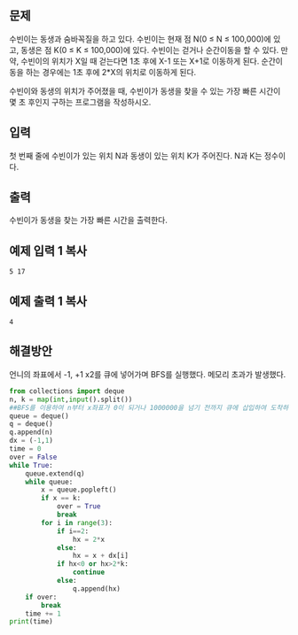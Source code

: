 ## 문제

수빈이는 동생과 숨바꼭질을 하고 있다. 수빈이는 현재 점 N(0 ≤ N ≤ 100,000)에 있고, 동생은 점 K(0 ≤ K ≤ 100,000)에 있다. 수빈이는 걷거나 순간이동을 할 수 있다. 만약, 수빈이의 위치가 X일 때 걷는다면 1초 후에 X-1 또는 X+1로 이동하게 된다. 순간이동을 하는 경우에는 1초 후에 2*X의 위치로 이동하게 된다.

수빈이와 동생의 위치가 주어졌을 때, 수빈이가 동생을 찾을 수 있는 가장 빠른 시간이 몇 초 후인지 구하는 프로그램을 작성하시오.

## 입력

첫 번째 줄에 수빈이가 있는 위치 N과 동생이 있는 위치 K가 주어진다. N과 K는 정수이다.

## 출력

수빈이가 동생을 찾는 가장 빠른 시간을 출력한다.

## 예제 입력 1 복사

```
5 17
```

## 예제 출력 1 복사

```
4
```

## 해결방안

언니의 좌표에서 -1, +1 x2를 큐에 넣어가며 BFS를 실행했다. 메모리 초과가 발생했다.
```python
from collections import deque
n, k = map(int,input().split())
##BFS를 이용하여 n부터 x좌표가 0이 되거나 1000000을 넘기 전까지 큐에 삽입하여 도착하기까지의 시간을 측정한다.
queue = deque()
q = deque()
q.append(n)
dx = (-1,1)
time = 0
over = False
while True:
    queue.extend(q)
    while queue:
        x = queue.popleft()
        if x == k:
            over = True
            break
        for i in range(3):
            if i==2:
                hx = 2*x
            else:
                hx = x + dx[i]
            if hx<0 or hx>2*k:
                continue
            else:
                q.append(hx)
    if over:
        break
    time += 1
print(time)
```

